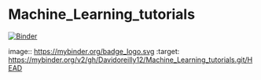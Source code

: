 # Machine_Learning_tutorials

[![Binder](https://mybinder.org/badge_logo.svg)](https://mybinder.org/v2/gh/Davidoreilly12/Machine_Learning_tutorials.git/HEAD)


image:: https://mybinder.org/badge_logo.svg
:target: https://mybinder.org/v2/gh/Davidoreilly12/Machine_Learning_tutorials.git/HEAD
